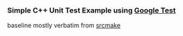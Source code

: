 ### Simple C++ Unit Test Example using [Google Test](https://github.com/google/googletest)  
baseline mostly verbatim from [srcmake](https://www.srcmake.com/home/google-cpp-test-framework)  

